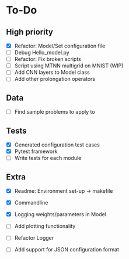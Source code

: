 # To-Do
## High priority
- [x] Refactor: Model/Set configuration file
- [ ] Debug Hello_model.py
- [ ] Refactor: Fix broken scripts
- [ ] Script using MTNN multigrid on MNIST (WIP)
- [ ] Add CNN layers to Model class
- [ ] Add other prolongation operators

## Data
- [ ] Find sample problems to apply to

## Tests
- [x] Generated configuration test cases
- [x] Pytest framework
- [ ] Write tests for each module

## Extra
- [x] Readme: Environment set-up -> makefile
- [x] Commandline
- [x] Logging weights/parameters in Model
- [ ] Add plotting functionality
- [ ] Refactor Logger
- [ ] Add support for JSON configuration format

